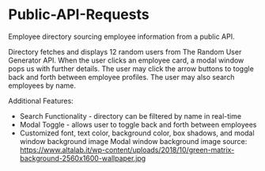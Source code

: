 # Public-API-Requests
Employee directory sourcing employee information from a public API.

Directory fetches and displays 12 random users from The Random User Generator API.
When the user clicks an employee card, a modal window pops us with further details.
The user may click the arrow buttons to toggle back and forth between employee profiles.
The user may also search employees by name.

Additional Features:
* Search Functionality - directory can be filtered by name in real-time
* Modal Toggle - allows user to toggle back and forth between employees
* Customized font, text color, background color, box shadows, and modal window background image
        Modal window background image source: 
        https://www.altalab.it/wp-content/uploads/2018/10/green-matrix-background-2560x1600-wallpaper.jpg